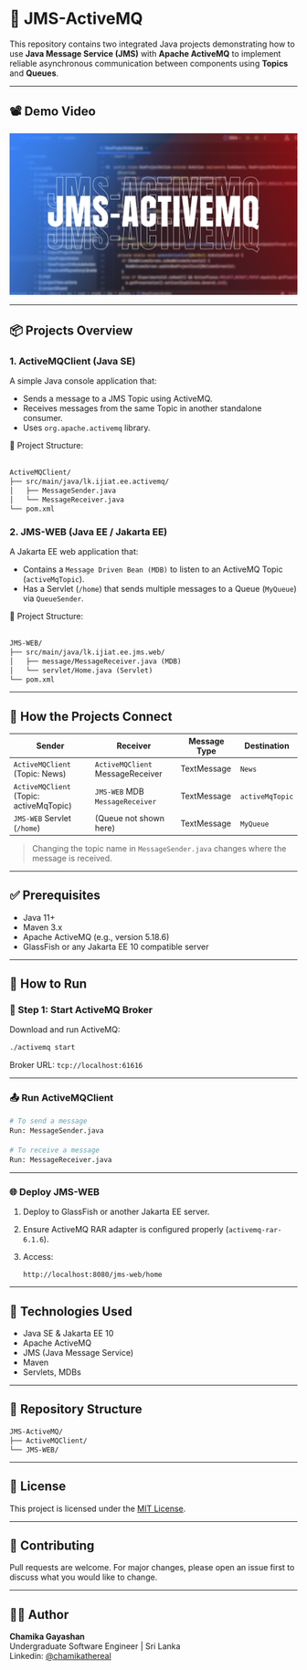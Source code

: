 # 🚀 JMS-ActiveMQ

This repository contains two integrated Java projects demonstrating how to use **Java Message Service (JMS)** with **Apache ActiveMQ** to implement reliable asynchronous communication between components using **Topics** and **Queues**.

---

## 📽️ Demo Video
[![JMS ActiveMQ Project Demo](https://github.com/chamikathereal/JMS-ActiveMQ/blob/main/JMS-ActiveMQ.png)](https://youtu.be/pc15pltfXDs)

---

## 📦 Projects Overview

### 1. ActiveMQClient (Java SE)
A simple Java console application that:
- Sends a message to a JMS Topic using ActiveMQ.
- Receives messages from the same Topic in another standalone consumer.
- Uses `org.apache.activemq` library.

📁 Project Structure:
```

ActiveMQClient/
├── src/main/java/lk.ijiat.ee.activemq/
│   ├── MessageSender.java
│   └── MessageReceiver.java
└── pom.xml

```

### 2. JMS-WEB (Java EE / Jakarta EE)
A Jakarta EE web application that:
- Contains a `Message Driven Bean (MDB)` to listen to an ActiveMQ Topic (`activeMqTopic`).
- Has a Servlet (`/home`) that sends multiple messages to a Queue (`MyQueue`) via `QueueSender`.

📁 Project Structure:
```

JMS-WEB/
├── src/main/java/lk.ijiat.ee.jms.web/
│   ├── message/MessageReceiver.java (MDB)
│   └── servlet/Home.java (Servlet)
└── pom.xml

````

---

## 🔗 How the Projects Connect

| Sender                        | Receiver                             | Message Type | Destination    |
|------------------------------|--------------------------------------|--------------|----------------|
| `ActiveMQClient` (Topic: News) | `ActiveMQClient` MessageReceiver     | TextMessage  | `News`         |
| `ActiveMQClient` (Topic: activeMqTopic) | `JMS-WEB` MDB `MessageReceiver`     | TextMessage  | `activeMqTopic` |
| `JMS-WEB` Servlet (`/home`)   | (Queue not shown here)               | TextMessage  | `MyQueue`      |

> Changing the topic name in `MessageSender.java` changes where the message is received.

---

## ✅ Prerequisites

- Java 11+
- Maven 3.x
- Apache ActiveMQ (e.g., version 5.18.6)
- GlassFish or any Jakarta EE 10 compatible server

---

## 🚀 How to Run

### 🔧 Step 1: Start ActiveMQ Broker
Download and run ActiveMQ:
```bash
./activemq start
````

Broker URL: `tcp://localhost:61616`

---

### 📤 Run ActiveMQClient

```bash
# To send a message
Run: MessageSender.java

# To receive a message
Run: MessageReceiver.java
```

---

### 🌐 Deploy JMS-WEB

1. Deploy to GlassFish or another Jakarta EE server.
2. Ensure ActiveMQ RAR adapter is configured properly (`activemq-rar-6.1.6`).
3. Access:

   ```
   http://localhost:8080/jms-web/home
   ```

---

## 🧰 Technologies Used

* Java SE & Jakarta EE 10
* Apache ActiveMQ
* JMS (Java Message Service)
* Maven
* Servlets, MDBs

---

## 📁 Repository Structure

```
JMS-ActiveMQ/
├── ActiveMQClient/
└── JMS-WEB/
```

---

## 📜 License

This project is licensed under the [MIT License](LICENSE).

---

## 🤝 Contributing

Pull requests are welcome. For major changes, please open an issue first to discuss what you would like to change.

---

## 🧑‍💻 Author

**Chamika Gayashan**  
Undergraduate Software Engineer | Sri Lanka  
Linkedin: [@chamikathereal](https://www.linkedin.com/in/chamikathereal/)

